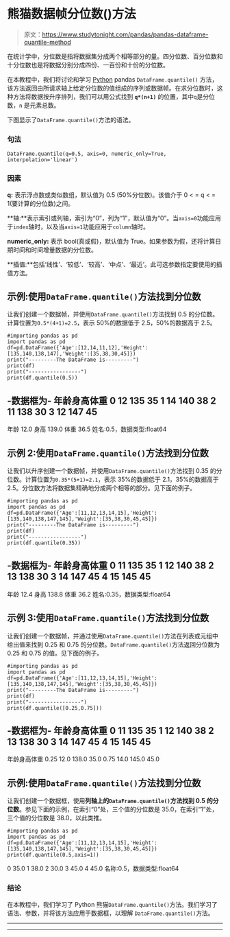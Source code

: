 # 熊猫数据帧分位数()方法

> 原文：<https://www.studytonight.com/pandas/pandas-dataframe-quantile-method>

在统计学中，分位数是指将数据集分成两个相等部分的量。四分位数、百分位数和十分位数也是将数据分别分成四份、一百份和十份的分位数。

在本教程中，我们将讨论和学习 [Python](https://www.studytonight.com/python/getting-started-with-python) pandas `DataFrame.quantile()` 方法，该方法返回由所请求轴上给定分位数的值组成的序列或数据帧。在求分位数时，这种方法将数据按升序排列，我们可以用公式找到 **`q*(n+1)`** 的位置，其中`q`是分位数，`n` 是元素总数。

下图显示了`DataFrame.quantile()`方法的语法。

### 句法

```
DataFrame.quantile(q=0.5, axis=0, numeric_only=True, interpolation='linear')
```

### 因素

**q:** 表示浮点数或类似数组，默认值为 0.5 (50%分位数)。该值介于 0 < = q < = 1(要计算的分位数)之间。

**轴:**表示索引或列轴，索引为“0”，列为“1”，默认值为“0”。当`axis=0`功能应用于`index`轴时，以及当`axis=1`功能应用于`column`轴时。

**numeric_only:** 表示 bool(真或假)，默认值为 True。如果参数为假，还将计算日期时间和时间增量数据的分位数。

**插值:**包括‘线性’、‘较低’、‘较高’、‘中点’、‘最近’。此可选参数指定要使用的插值方法。

## 示例:使用`DataFrame.quantile()`方法找到分位数

让我们创建一个数据帧，并使用`DataFrame.quantile()`方法找到 0.5 的分位数。计算位置为`0.5*(4+1)=2.5`，表示 50%的数据低于 2.5，50%的数据高于 2.5。

```
#importing pandas as pd
import pandas as pd
df=pd.DataFrame({'Age':[12,14,11,12],'Height':[135,140,138,147],'Weight':[35,38,30,45]})
print("---------The DataFrame is---------")
print(df)
print("-----------------")
print(df.quantile(0.5))
```

-数据框为-
年龄身高体重
0 12 135 35
1 14 140 38
2 11 138 30
3 12 147 45
-
年龄 12.0
身高 139.0
体重 36.5
姓名:0.5，数据类型:float64

## 示例 2:使用`DataFrame.quantile()`方法找到分位数

让我们以升序创建一个数据帧，并使用`DataFrame.quantile()`方法找到 0.35 的分位数。计算位置为`0.35*(5+1)=2.1`，表示 35%的数据低于 2.1，35%的数据高于 2.5。分位数方法将数据集精确地分成两个相等的部分。见下面的例子。

```
#importing pandas as pd
import pandas as pd
df=pd.DataFrame({'Age':[11,12,13,14,15],'Height':[135,140,138,147,145],'Weight':[35,38,30,45,45]})
print("---------The DataFrame is---------")
print(df)
print("-----------------")
print(df.quantile(0.35))
```

-数据框为-
年龄身高体重
0 11 135 35
1 12 140 38
2 13 138 30
3 14 147 45
4 15 145 45
-
年龄 12.4
身高 138.8
体重 36.2
姓名:0.35，数据类型:float64

## 示例 3:使用`DataFrame.quantile()`方法找到分位数

让我们创建一个数据帧，并通过使用`DataFrame.quantile()`方法在列表或元组中给出值来找到 0.25 和 0.75 的分位数。`DataFrame.quantile()`方法返回分位数为 0.25 和 0.75 的值。见下面的例子。

```
#importing pandas as pd
import pandas as pd
df=pd.DataFrame({'Age':[11,12,13,14,15],'Height':[135,140,138,147,145],'Weight':[35,38,30,45,45]})
print("---------The DataFrame is---------")
print(df)
print("-----------------")
print(df.quantile([0.25,0.75]))
```

-数据框为-
年龄身高体重
0 11 135 35
1 12 140 38
2 13 138 30
3 14 147 45
4 15 145 45
-
年龄身高体重
0.25 12.0 138.0 35.0
0.75 14.0 145.0 45.0

## 示例:使用`DataFrame.quantile()`方法找到分位数

让我们创建一个数据框，使用**列轴上的`DataFrame.quantile()`方法找到 0.5 的分位数**。参见下面的示例，在索引“0”处，三个值的分位数是 35.0，在索引“1”处，三个值的分位数是 38.0，以此类推。

```
#importing pandas as pd
import pandas as pd
df=pd.DataFrame({'Age':[11,12,13,14,15],'Height':[135,140,138,147,145],'Weight':[35,38,30,45,45]})
print(df.quantile(0.5,axis=1))
```

0 35.0
1 38.0
2 30.0
3 45.0
4 45.0
名称:0.5，数据类型:float64

### 结论

在本教程中，我们学习了 Python 熊猫`DataFrame.quantile()`方法。我们学习了语法、参数，并将该方法应用于数据框，以理解 `DataFrame.quantile()`方法。

* * *

* * *